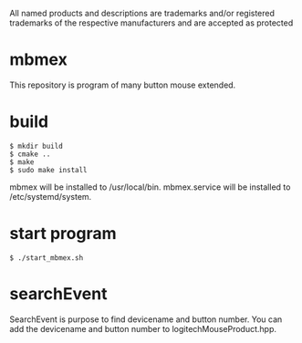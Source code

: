 All named products and descriptions are trademarks and/or registered trademarks of the respective manufacturers and are accepted as protected
# mbmex
This repository is program of many button mouse extended.

# build

```
$ mkdir build
$ cmake ..
$ make
$ sudo make install
```

mbmex will be installed to /usr/local/bin.
mbmex.service will be installed to /etc/systemd/system.

# start program
```
$ ./start_mbmex.sh
```

# searchEvent
SearchEvent is purpose to find devicename and button number.
You can add the devicename and button number to logitechMouseProduct.hpp.
